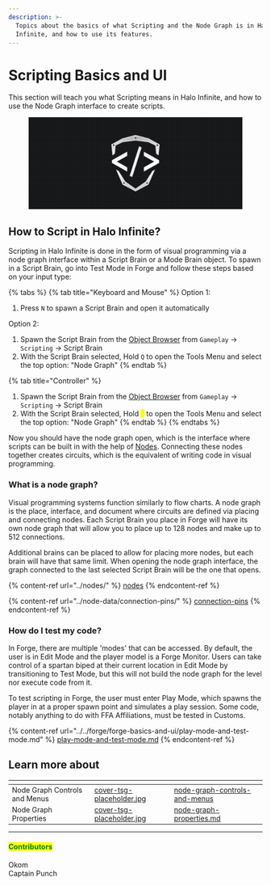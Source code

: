 ```yaml
---
description: >-
  Topics about the basics of what Scripting and the Node Graph is in Halo
  Infinite, and how to use its features.
---
```


# Scripting Basics and UI

This section will teach you what Scripting means in Halo Infinite, and how to use the Node Graph interface to create scripts.

<figure><img src="../../.gitbook/assets/cover-tsg-placeholder.jpg" alt="TSG logo in the node graph"><figcaption></figcaption></figure>

## How to Script in Halo Infinite?

Scripting in Halo Infinite is done in the form of visual programming via a node graph interface within a Script Brain or a Mode Brain object. To spawn in a Script Brain, go into Test Mode in Forge and follow these steps based on your input type:

{% tabs %}
{% tab title="Keyboard and Mouse" %}
Option 1:

1. Press `N` to spawn a Script Brain and open it automatically

Option 2:

1. Spawn the Script Brain from the [Object Browser](../../forge/forge-basics-and-ui/forge-controls-and-menus/object-browser.md) from `Gameplay` -> `Scripting` -> Script Brain
2. With the Script Brain selected, Hold `Q` to open the Tools Menu and select the top option: "Node Graph"
{% endtab %}

{% tab title="Controller" %}
1. Spawn the Script Brain from the [Object Browser](../../forge/forge-basics-and-ui/forge-controls-and-menus/object-browser.md) from `Gameplay` -> `Scripting` -> Script Brain
2. With the Script Brain selected, Hold <mark style="color:yellow;">`Y`</mark> to open the Tools Menu and select the top option: "Node Graph"
{% endtab %}
{% endtabs %}

Now you should have the node graph open, which is the interface where scripts can be built in with the help of [Nodes](../nodes/). Connecting these nodes together creates circuits, which is the equivalent of writing code in visual programming.

### What is a node graph?

Visual programming systems function similarly to flow charts. A node graph is the place, interface, and document where circuits are defined via placing and connecting nodes. Each Script Brain you place in Forge will have its own node graph that will allow you to place up to 128 nodes and make up to 512 connections.

Additional brains can be placed to allow for placing more nodes, but each brain will have that same limit. When opening the node graph interface, the graph connected to the last selected Script Brain will be the one that opens.

{% content-ref url="../nodes/" %}
[nodes](../nodes/)
{% endcontent-ref %}

{% content-ref url="../node-data/connection-pins/" %}
[connection-pins](../node-data/connection-pins/)
{% endcontent-ref %}

### How do I test my code?

In Forge, there are multiple 'modes' that can be accessed. By default, the user is in Edit Mode and the player model is a Forge Monitor. Users can take control of a spartan biped at their current location in Edit Mode by transitioning to Test Mode, but this will not build the node graph for the level nor execute code from it.

To test scripting in Forge, the user must enter Play Mode, which spawns the player in at a proper spawn point and simulates a play session. Some code, notably anything to do with FFA Affiliations, must be tested in Customs.

{% content-ref url="../../forge/forge-basics-and-ui/play-mode-and-test-mode.md" %}
[play-mode-and-test-mode.md](../../forge/forge-basics-and-ui/play-mode-and-test-mode.md)
{% endcontent-ref %}



## Learn more about

<table data-view="cards"><thead><tr><th></th><th data-hidden data-card-cover data-type="files"></th><th data-hidden data-card-target data-type="content-ref"></th></tr></thead><tbody><tr><td>Node Graph Controls and Menus</td><td><a href="../../.gitbook/assets/cover-tsg-placeholder.jpg">cover-tsg-placeholder.jpg</a></td><td><a href="node-graph-controls-and-menus/">node-graph-controls-and-menus</a></td></tr><tr><td>Node Graph Properties</td><td><a href="../../.gitbook/assets/cover-tsg-placeholder.jpg">cover-tsg-placeholder.jpg</a></td><td><a href="node-graph-properties.md">node-graph-properties.md</a></td></tr></tbody></table>



***

#### <mark style="color:green;">Contributors</mark>

Okom\
Captain Punch
